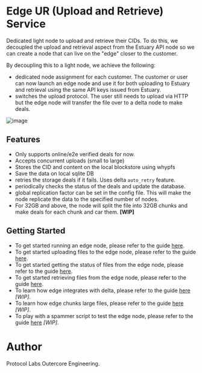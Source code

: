 # Edge UR (Upload and Retrieve) Service

Dedicated light node to upload and retrieve their CIDs. To do this, we decoupled the upload and retrieval aspect from the Estuary API node so we can create a node that can live on the "edge" closer to the customer.

By decoupling this to a light node, we achieve the following:
- dedicated node assignment for each customer. The customer or user can now launch an edge node and use it for both uploading to Estuary and retrieval using the same API keys issued from Estuary.
- switches the upload protocol. The user still needs to upload via HTTP but the edge node will transfer the file over to a delta node to make deals.

![image](https://user-images.githubusercontent.com/4479171/227985970-58bfead8-0906-4f2e-b7ae-b314508ee3e5.png)

## Features
- Only supports online/e2e verified deals for now.
- Accepts concurrent uploads (small to large)
- Stores the CID and content on the local blockstore using whypfs
- Save the data on local sqlite DB
- retries the storage deals if it fails. Uses delta `auto_retry` feature.
- periodically checks the status of the deals and update the database.
- global replication factor can be set in the config file. This will make the node replicate the data to the specified number of nodes.
- For 32GB and above, the node will split the file into 32GB chunks and make deals for each chunk and car them. **[WIP]** 

## Getting Started
- To get started running an edge node, please refer to the guide [here](running_node.md).
- To get started uploading files to the edge node, please refer to the guide [here](upload_file.md).
- To get started getting the status of files from the edge node, please refer to the guide [here](check_status.md).
- To get started retrieving files from the edge node, please refer to the guide [here](retrieve_gateway.md).
- To learn how edge integrates with delta, please refer to the guide [here](delta_integration.md) *[WIP]*.
- To learn how edge chunks large files, please refer to the guide [here](chunking.md) *[WIP]*.
- To play with a spammer script to test the edge node, please refer to the guide [here](spammer.md) *[WIP]*.

# Author
Protocol Labs Outercore Engineering.
